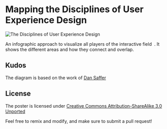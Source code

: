 # Mapping the Disciplines of User Experience Design
![The Disciplines of User Experience Design](https://raw.github.com/envisprecisely/disciplines-of-ux/master/poster.jpg)

An infographic approach to visualize all players of the interactive field  . It shows the different areas and how they connect and overlap.

## Kudos
The diagram is based on the work of [Dan Saffer](http://www.kickerstudio.com/2008/12/the-disciplines-of-user-experience/)

## License
The poster is licensed under [Creative Commons Attribution-ShareAlike 3.0 Unported](http://creativecommons.org/licenses/by-sa/3.0/)

Feel free to remix and modify, and make sure to submit a pull request!